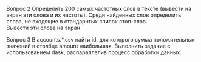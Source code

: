 Вопрос 2
Определить 200 самых частотных слов в тексте (вывести на экран эти слова и их частоты). Среди найденных слов определить слова, не входящие в стандарнтых список стоп-слов.<br>
Вывести эти слова на экран

Вопрос 3
В accounts.*.csv найти id, для которого сумма положительных значений в столбце amount наибольшая. Выполнить задание с использованием dask, распараллелив процесс обработки данных.